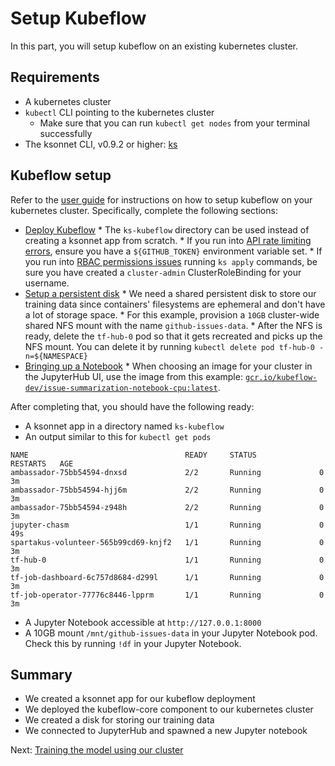 # Setup Kubeflow

In this part, you will setup kubeflow on an existing kubernetes cluster.

## Requirements

*   A kubernetes cluster
*   `kubectl` CLI pointing to the kubernetes cluster
    *   Make sure that you can run `kubectl get nodes` from your terminal
        successfully
*   The ksonnet CLI, v0.9.2 or higher: [ks](https://ksonnet.io/#get-started)

## Kubeflow setup

Refer to the [user
guide](https://github.com/kubeflow/kubeflow/blob/master/user_guide.md) for
instructions on how to setup kubeflow on your kubernetes cluster. Specifically,
complete the following sections:
*    [Deploy
Kubeflow](https://github.com/kubeflow/kubeflow/blob/master/user_guide.md#deploy-kubeflow)
    *   The `ks-kubeflow` directory can be used instead of creating a ksonnet
        app from scratch.
    *   If you run into
        [API rate limiting errors](https://github.com/ksonnet/ksonnet/blob/master/docs/troubleshooting.md#github-rate-limiting-errors),
        ensure you have a `${GITHUB_TOKEN}` environment variable set.
    *   If you run into
        [RBAC permissions issues](https://github.com/kubeflow/kubeflow/blob/master/user_guide.md#rbac-clusters)
        running `ks apply` commands, be sure you have created a `cluster-admin` ClusterRoleBinding for your username.
*    [Setup a persistent disk](https://github.com/kubeflow/kubeflow/blob/master/user_guide.md#advanced-customization)
    *   We need a shared persistent disk to store our training data since
        containers' filesystems are ephemeral and don't have a lot of storage space.
    *   For this example, provision a `10GB` cluster-wide shared NFS mount with the
        name `github-issues-data`.
    *   After the NFS is ready, delete the `tf-hub-0` pod so that it gets recreated and
        picks up the NFS mount. You can delete it by running `kubectl delete pod
        tf-hub-0 -n=${NAMESPACE}`
*    [Bringing up a
Notebook](https://github.com/kubeflow/kubeflow/blob/master/user_guide.md#bringing-up-a-jupyter-notebook)
    *   When choosing an image for your cluster in the JupyterHub UI, use the
        image from this example:
        [`gcr.io/kubeflow-dev/issue-summarization-notebook-cpu:latest`](https://github.com/kubeflow/examples/blob/master/github_issue_summarization/workflow/Dockerfile).

After completing that, you should have the following ready:

*   A ksonnet app in a directory named `ks-kubeflow`
*   An output similar to this for `kubectl get pods`

```
NAME                                   READY     STATUS              RESTARTS   AGE
ambassador-75bb54594-dnxsd             2/2       Running             0          3m
ambassador-75bb54594-hjj6m             2/2       Running             0          3m
ambassador-75bb54594-z948h             2/2       Running             0          3m
jupyter-chasm                          1/1       Running             0          49s
spartakus-volunteer-565b99cd69-knjf2   1/1       Running             0          3m
tf-hub-0                               1/1       Running             0          3m
tf-job-dashboard-6c757d8684-d299l      1/1       Running             0          3m
tf-job-operator-77776c8446-lpprm       1/1       Running             0          3m
```

*   A Jupyter Notebook accessible at `http://127.0.0.1:8000`
*   A 10GB mount `/mnt/github-issues-data` in your Jupyter Notebook pod. Check this
    by running `!df` in your Jupyter Notebook.

## Summary

*   We created a ksonnet app for our kubeflow deployment
*   We deployed the kubeflow-core component to our kubernetes cluster
*   We created a disk for storing our training data
*   We connected to JupyterHub and spawned a new Jupyter notebook

Next: [Training the model using our cluster](training_the_model.md)
